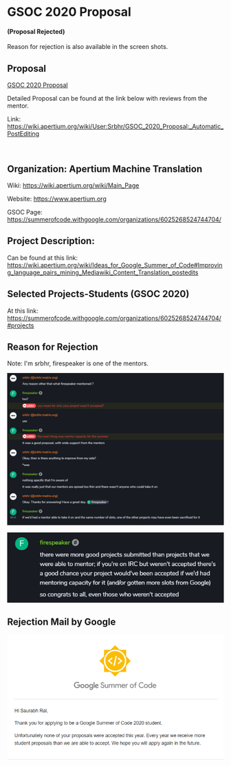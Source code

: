 # GSOC 2020 Proposal

#### **(Proposal Rejected)**

Reason for rejection is also available in the screen shots.

## Proposal

[GSOC 2020 Proposal](GSOC_2020_Apertium_Proposal.pdf)

Detailed Proposal can be found at the link below with reviews from the mentor.

Link: https://wiki.apertium.org/wiki/User:Srbhr/GSOC_2020_Proposal:_Automatic_PostEditing

​	

## Organization: Apertium Machine Translation

Wiki: https://wiki.apertium.org/wiki/Main_Page

Website: https://www.apertium.org

GSOC Page: https://summerofcode.withgoogle.com/organizations/6025268524744704/

## Project Description:

Can be found at this link: https://wiki.apertium.org/wiki/Ideas_for_Google_Summer_of_Code#Improving_language_pairs_mining_Mediawiki_Content_Translation_postedits



## Selected Projects-Students (GSOC 2020)

At this link: https://summerofcode.withgoogle.com/organizations/6025268524744704/#projects



## Reason for Rejection

Note: I'm srbhr, firespeaker is one of the mentors.

![Reason_for_rejection.png](Reason_for_rejection.png)



![](Reason_for_rejection_gen.png)



## Rejection Mail by Google



![GSOC_Rejection_Mail.png](GSOC_Rejection_Mail.png)